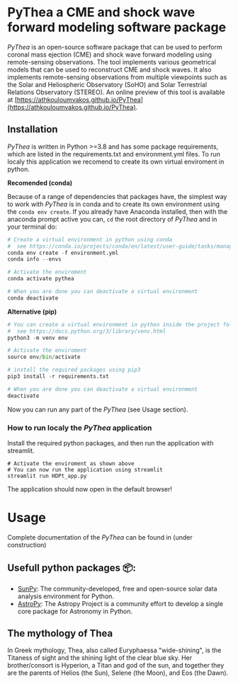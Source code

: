 # PyThea a CME and shock wave forward modeling software package

_PyThea_ is an open-source software package that can be used to perform coronal mass ejection (CME) and shock wave forward modeling using remote-sensing observations. The tool implements various geometrical models that can be used to reconstruct CME and shock waves. It also implements remote-sensing observations from multiple viewpoints such as the Solar and Heliospheric Observatory (SoHO) and Solar Terrestrial Relations Observatory (STEREO). An online preview of this tool is available at [https://athkouloumvakos.github.io/PyThea](https://athkouloumvakos.github.io/PyThea).

## Installation

_PyThea_ is written in Python >=3.8 and has some package requirements, which are listed in the requirements.txt and environment.yml files. 
To run localy this application we recomend to create its own virtual enviroment in python.

**Recomended (conda)**

Because of a range of dependencies that packages have, the simplest way to work with _PyThea_ 
is in conda and to create its own environment using the ```conda env create```. If you already have Anaconda installed, then with the anaconda prompt active you can, ```cd``` the root directory of _PyThea_ and in your terminal do:

```python
# Create a virtual environment in python using conda
#  see https://conda.io/projects/conda/en/latest/user-guide/tasks/manage-environments.html
conda env create -f environment.yml
conda info --envs

# Activate the enviroment
conda activate pythea

# When you are done you can deactivate a virtual environment
conda deactivate
```

**Alternative (pip)**

```python
# You can create a virtual environment in python inside the project folder.
#  see https://docs.python.org/3/library/venv.html
python3 -m venv env

# Activate the enviroment
source env/bin/activate

# install the required packages using pip3
pip3 install -r requirements.txt

# When you are done you can deactivate a virtual environment
deactivate
```

Now you can run any part of the _PyThea_ (see Usage section).

### How to run localy the _PyThea_ application
Install the required python packages, and then run the application with streamlit. 
```
# Activate the enviroment as shown above
# You can now run the application using streamlit
streamlit run HDPt_app.py
```
The application should now open in the default browser!

# Usage

Complete documentation of the _PyThea_ can be found in (under construction)

## Usefull python packages 📦:
        
- [SunPy](https://sunpy.org/): The community-developed, free and open-source solar data analysis environment for Python.
- [AstroPy](https://www.astropy.org/): The Astropy Project is a community effort to develop a single core package for Astronomy in Python.

## The mythology of Thea

In Greek mythology, Thea, also called Euryphaessa "wide-shining", is the Titaness of sight and the shining light of the clear blue sky. Her brother/consort is Hyperion, a Titan and god of the sun, and together they are the parents of Helios (the Sun), Selene (the Moon), and Eos (the Dawn).
